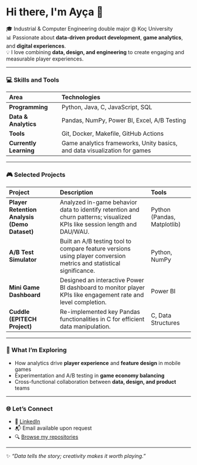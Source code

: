 # Hi there, I'm Ayça 👋  

🎓 Industrial & Computer Engineering double major @ Koç University  
📊 Passionate about **data-driven product development**, **game analytics**, and **digital experiences**.  
💡 I love combining **data, design, and engineering** to create engaging and measurable player experiences.

---

### 💻 Skills and Tools  

| Area | Technologies |
| :--- | :--- |
| **Programming** | Python, Java, C, JavaScript, SQL |
| **Data & Analytics** | Pandas, NumPy, Power BI, Excel, A/B Testing |
| **Tools** | Git, Docker, Makefile, GitHub Actions |
| **Currently Learning** | Game analytics frameworks, Unity basics, and data visualization for games |

---

### 🎮 Selected Projects  

| Project | Description | Tools |
| :--- | :--- | :--- |
| **Player Retention Analysis (Demo Dataset)** | Analyzed in-game behavior data to identify retention and churn patterns; visualized KPIs like session length and DAU/WAU. | Python (Pandas, Matplotlib) |
| **A/B Test Simulator** | Built an A/B testing tool to compare feature versions using player conversion metrics and statistical significance. | Python, NumPy |
| **Mini Game Dashboard** | Designed an interactive Power BI dashboard to monitor player KPIs like engagement rate and level completion. | Power BI |
| **Cuddle (EPITECH Project)** | Re-implemented key Pandas functionalities in C for efficient data manipulation. | C, Data Structures |

---

### 🧠 What I’m Exploring  

- How analytics drive **player experience** and **feature design** in mobile games  
- Experimentation and A/B testing in **game economy balancing**  
- Cross-functional collaboration between **data, design, and product** teams  

---

### 🌐 Let’s Connect  

- 💼 [LinkedIn](https://linkedin.com/in/ayca-bicer)  
- 📬 Email available upon request  
- 🔍 [Browse my repositories](https://github.com/Aycabicer?tab=repositories)

---

✨ *“Data tells the story; creativity makes it worth playing.”*  
